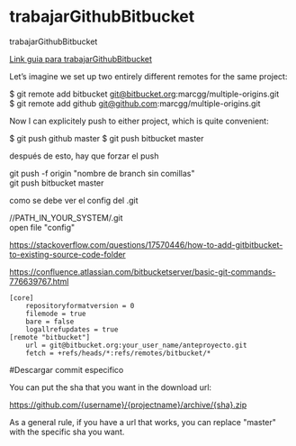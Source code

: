 # trabajarGithubBitbucket
trabajarGithubBitbucket

[Link guia para trabajarGithubBitbucket](marcgg.com/blog/2016/04/25/git-multiple-remotesd/)

Let’s imagine we set up two entirely different remotes for the same project:

$ git remote add bitbucket git@bitbucket.org:marcgg/multiple-origins.git <br />
$ git remote add github git@github.com:marcgg/multiple-origins.git <br />

Now I can explicitely push to either project, which is quite convenient:

$ git push github master
$ git push bitbucket master

después de esto, hay que forzar el push

git push -f origin "nombre de branch sin comillas"   <br />
git push bitbucket master
  
  
como se debe ver el config del .git

//PATH_IN_YOUR_SYSTEM/.git  <br />
open file "config"

https://stackoverflow.com/questions/17570446/how-to-add-gitbitbucket-to-existing-source-code-folder


https://confluence.atlassian.com/bitbucketserver/basic-git-commands-776639767.html
```
[core]
	repositoryformatversion = 0
	filemode = true
	bare = false
	logallrefupdates = true
[remote "bitbucket"]
	url = git@bitbucket.org:your_user_name/anteproyecto.git
	fetch = +refs/heads/*:refs/remotes/bitbucket/*
```

#Descargar commit especifico


You can put the sha that you want in the download url:

https://github.com/{username}/{projectname}/archive/{sha}.zip

As a general rule, if you have a url that works, you can replace "master" with the specific sha you want.


